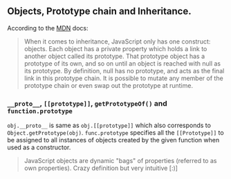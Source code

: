## Objects, Prototype chain and Inheritance.

According to the [MDN](https://developer.mozilla.org/en-US/docs/Web/JavaScript/Inheritance_and_the_prototype_chain) docs:

> When it comes to inheritance, JavaScript only has one construct: objects. Each object has a private property which holds a link to another object called its prototype. That prototype object has a prototype of its own, and so on until an object is reached with null as its prototype. By definition, null has no prototype, and acts as the final link in this prototype chain. It is possible to mutate any member of the prototype chain or even swap out the prototype at runtime.

### `__proto__`, `[[prototype]]`,  `getPrototypeOf()` and `function.prototype`
`obj.__proto__` is same as `obj.[[prototype]]` which also corresponds to `Object.getPrototype(obj)`. `func.prototype` specifies all the `[[Prototype]]` to be assigned to all instances of objects created by the given function when used as a constructor.

> JavaScript objects are dynamic "bags" of properties (referred to as own properties).
Crazy definition but very intuitive [:)]